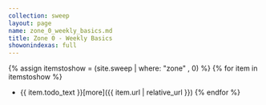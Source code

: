 ```yaml
---
collection: sweep
layout: page
name: zone_0_weekly_basics.md
title: Zone 0 - Weekly Basics
showonindexas: full
---
```


{% assign itemstoshow = (site.sweep | where: "zone" , 0) %}
{% for item in itemstoshow %}
* {{ item.todo_text }}[more]({{ item.url | relative_url }})
{% endfor %}
